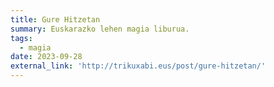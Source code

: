 ```yaml
---
title: Gure Hitzetan
summary: Euskarazko lehen magia liburua.
tags:
  - magia
date: 2023-09-28
external_link: 'http://trikuxabi.eus/post/gure-hitzetan/'
---
```

